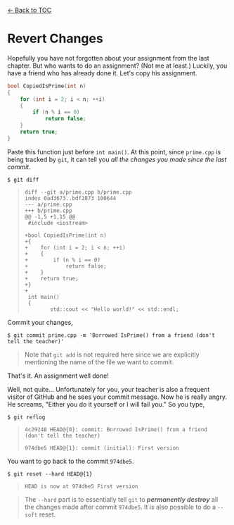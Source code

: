 [<- Back to TOC](https://github.com/Hindol/git-tutorial/blob/master/README.md)

# Revert Changes
Hopefully you have not forgotten about your assignment from the last chapter. But who wants to do an assignment? (Not me at least.) Luckily, you have a friend who has already done it. Let's copy his assignment.

```c++
bool CopiedIsPrime(int n)
{
    for (int i = 2; i < n; ++i)
    {
        if (n % i == 0)
            return false;
    }
    return true;
}
```

Paste this function just before `int main()`. At this point, since `prime.cpp` is being tracked by `git`, it can tell you _all the changes you made since the last commit_.

    $ git diff

> `diff --git a/prime.cpp b/prime.cpp`  
> `index 0ad3673..bdf2873 100644`  
> `--- a/prime.cpp`  
> `+++ b/prime.cpp`  
> `@@ -1,5 +1,15 @@`  
> ` #include <iostream>`  
>  
> `+bool CopiedIsPrime(int n)`  
> `+{`  
> `+    for (int i = 2; i < n; ++i)`  
> `+    {`  
> `+        if (n % i == 0)`  
> `+            return false;`  
> `+    }`  
> `+    return true;`  
> `+}`  
> `+`  
> ` int main()`  
> ` {`  
> `        std::cout << "Hello world!" << std::endl;`

Commit your changes,

    $ git commit prime.cpp -m 'Borrowed IsPrime() from a friend (don't tell the teacher)'

> Note that `git add` is not required here since we are explicitly mentioning the name of the file we want to commit.

That's it. An assignment well done!

Well, not quite...
Unfortunately for you, your teacher is also a frequent visitor of GitHub and he sees your commit message. Now he is really angry. He screams, "Either you do it yourself or I will fail you." So you type,

    $ git reflog

> `4c29248 HEAD@{0}: commit: Borrowed IsPrime() from a friend (don't tell the teacher)`
>
> `974dbe5 HEAD@{1}: commit (initial): First version`

You want to go back to the commit `974dbe5`.

    $ git reset --hard HEAD@{1}

> `HEAD is now at 974dbe5 First version`

> The `--hard` part is to essentially tell `git` to ___permanently destroy___ all the changes made after commit `974dbe5`. It is also possible to do a `--soft` reset.